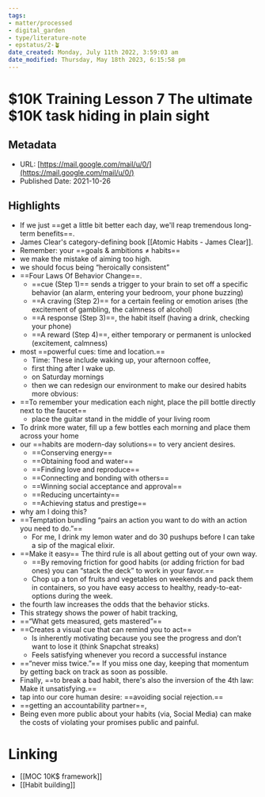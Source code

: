 ```yaml
---
tags: 
- matter/processed
- digital_garden
- type/literature-note
- epstatus/2-🪴
date_created: Monday, July 11th 2022, 3:59:03 am
date_modified: Thursday, May 18th 2023, 6:15:58 pm
---
```

# $10K Training Lesson 7 The ultimate $10K task hiding in plain sight

## Metadata
* URL: [https://mail.google.com/mail/u/0/](https://mail.google.com/mail/u/0/)
* Published Date: 2021-10-26

## Highlights
* If we just ==get a little bit better each day, we'll reap tremendous long-term benefits==.
* James Clear's category-defining book [[Atomic Habits - James Clear]]. 
* Remember: your ==goals & ambitions ≠ habits==
* we make the mistake of aiming too high.
* we should focus being “heroically consistent”
* ==Four Laws Of Behavior Change==.
	* ==cue (Step 1)== sends a trigger to your brain to set off a specific behavior (an alarm, entering your bedroom, your phone buzzing)
	* ==A craving (Step 2)== for a certain feeling or emotion arises (the excitement of gambling, the calmness of alcohol)
	* ==A response (Step 3)==, the habit itself (having a drink, checking your phone)
	* ==A reward (Step 4)==, either temporary or permanent is unlocked (excitement, calmness)
* most ==powerful cues: time and location.==
	* Time: These include waking up, your afternoon coffee,
	* first thing after I wake up.
	* on Saturday mornings
	* then we can redesign our environment to make our desired habits more obvious:
* ==To remember your medication each night, place the pill bottle directly next to the faucet==
	* place the guitar stand in the middle of your living room
* To drink more water, fill up a few bottles each morning and place them across your home
* our ==habits are modern-day solutions== to very ancient desires.
	* ==Conserving energy== 
	* ==Obtaining food and water== 
	* ==Finding love and reproduce== 
	* ==Connecting and bonding with others== 
	* ==Winning social acceptance and approval== 
	* ==Reducing uncertainty== 
	* ==Achieving status and prestige==
* why am I doing this?
* ==Temptation bundling “pairs an action you want to do with an action you need to do.”==
	* For me, I drink my lemon water and do 30 pushups before I can take a sip of the magical elixir.
* ==Make it easy== The third rule is all about getting out of your own way.
	* ==By removing friction for good habits (or adding friction for bad ones) you can “stack the deck” to work in your favor.==
	* Chop up a ton of fruits and vegetables on weekends and pack them in containers, so you have easy access to healthy, ready-to-eat-options during the week.
* the fourth law increases the odds that the behavior sticks.
* This strategy shows the power of habit tracking,
* ==“What gets measured, gets mastered”==
* ==Creates a visual cue that can remind you to act==
	* Is inherently motivating because you see the progress and don’t want to lose it (think Snapchat streaks)
	* Feels satisfying whenever you record a successful instance
* ==“never miss twice.”== If you miss one day, keeping that momentum by getting back on track as soon as possible.
* Finally, ==to break a bad habit, there's also the inversion of the 4th law: Make it unsatisfying.==
* tap into our core human desire: ==avoiding social rejection.==
* ==getting an accountability partner==,
* Being even more public about your habits (via, Social Media) can make the costs of violating your promises public and painful.

# Linking
+ [[MOC 10K$ framework]]
+ [[Habit building]]